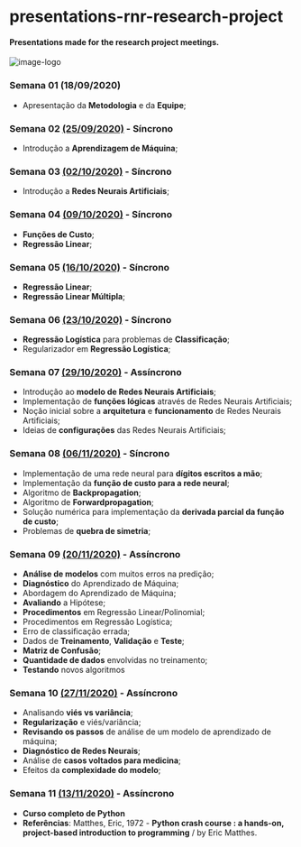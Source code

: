 # presentations-rnr-research-project
#### Presentations made for the research project meetings.
 
![image-logo](https://user-images.githubusercontent.com/58775072/96810328-ec73f300-13f1-11eb-802d-96df74d12560.jpg)

### Semana 01 (18/09/2020)

- Apresentação da **Metodologia** e da **Equipe**;

### Semana 02 [(25/09/2020)](https://github.com/Alyssonmach/presentations-rnr-research-project/tree/master/Semana%2002%20-%2025-09-2020) - Síncrono

- Introdução a **Aprendizagem de Máquina**;

### Semana 03 [(02/10/2020)](https://github.com/Alyssonmach/presentations-rnr-research-project/tree/master/Semana%2003%20-%2002-10-2020) - Síncrono

- Introdução a **Redes Neurais Artificiais**;

### Semana 04 [(09/10/2020)](https://github.com/Alyssonmach/presentations-rnr-research-project/tree/master/Semana%2004%20-%2009-10-2020) - Síncrono

- **Funções de Custo**;
- **Regressão Linear**;

### Semana 05 [(16/10/2020)](https://github.com/Alyssonmach/presentations-cnn-research-project/tree/master/Semana%2005%20-%2016-10-2020) - Síncrono

- **Regressão Linear**;
- **Regressão Linear Múltipla**;

### Semana 06 [(23/10/2020)](https://github.com/Alyssonmach/presentations-cnn-research-project/tree/master/Semana%2006%20-%2023-10-2020) - Síncrono

- **Regressão Logística** para problemas de **Classificação**;
- Regularizador em **Regressão Logística**;

### Semana 07 [(29/10/2020)](https://github.com/Alyssonmach/presentations-cnn-research-project/tree/master/Semana%2007%20-%2030-10-2020) - Assíncrono

- Introdução ao **modelo de Redes Neurais Artificiais**;
- Implementação de **funções lógicas** através de Redes Neurais Artificiais;
- Noção inicial sobre a **arquitetura** e **funcionamento** de Redes Neurais Artificiais;
- Ideias de **configurações** das Redes Neurais Artificiais;

### Semana 08 [(06/11/2020)](https://github.com/Alyssonmach/presentations-cnn-research-project/tree/master/Semana%2008%20-%2005-11-2020) - Síncrono

- Implementação de uma rede neural para **dígitos escritos a mão**;
- Implementação da **função de custo para a rede neural**; 
- Algoritmo de **Backpropagation**;
- Algoritmo de **Forwardpropagation**;
- Solução numérica para implementação da **derivada parcial da função de custo**;
- Problemas de **quebra de simetria**;

### Semana 09 [(20/11/2020)](https://github.com/Alyssonmach/presentations-cnn-research-project/tree/master/Semana%2009%20-%2020-11-2020) - Assíncrono

- **Análise de modelos** com muitos erros na predição;
- **Diagnóstico** do Aprendizado de Máquina;
- Abordagem do Aprendizado de Máquina;
- **Avaliando** a Hipótese;
- **Procedimentos** em Regressão Linear/Polinomial;
- Procedimentos em Regressão Logística;
- Erro de classificação errada;
- Dados de **Treinamento**, **Validação** e **Teste**;
- **Matriz de Confusão**;
- **Quantidade de dados** envolvidas no treinamento;
- **Testando** novos algoritmos

### Semana 10 [(27/11/2020)](https://github.com/Alyssonmach/presentations-cnn-research-project/tree/master/Semana%2010%20-%2027-11-2020) - Assíncrono

- Analisando **viés vs variância**;
- **Regularização** e viés/variância;
- **Revisando os passos** de análise de um modelo de aprendizado de máquina;
- **Diagnóstico de Redes Neurais**;
- Análise de **casos voltados para medicina**;
- Efeitos da **complexidade do modelo**;

### Semana 11 [(13/11/2020)](https://github.com/Alyssonmach/presentations-cnn-research-project/tree/master/Semana%2011%20-%2013-11-2020) - Assíncrono

- **Curso completo de Python**
- **Referências**: Matthes, Eric, 1972 - **Python crash course : a hands-on, project-based introduction to programming** / by Eric Matthes.
